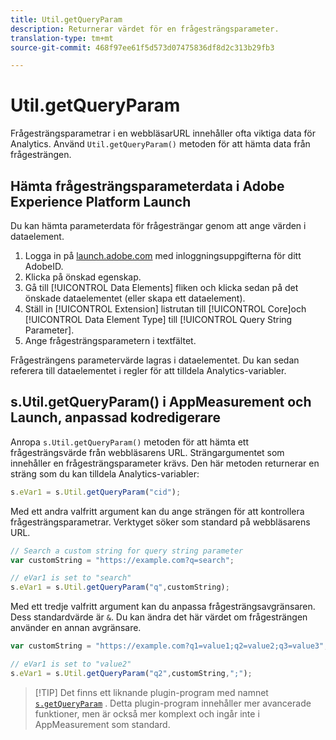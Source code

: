```yaml
---
title: Util.getQueryParam
description: Returnerar värdet för en frågesträngsparameter.
translation-type: tm+mt
source-git-commit: 468f97ee61f5d573d07475836df8d2c313b29fb3

---
```



# Util.getQueryParam

Frågesträngsparametrar i en webbläsarURL innehåller ofta viktiga data för Analytics. Använd `Util.getQueryParam()` metoden för att hämta data från frågesträngen.

## Hämta frågesträngsparameterdata i Adobe Experience Platform Launch

Du kan hämta parameterdata för frågesträngar genom att ange värden i dataelement.

1. Logga in på [launch.adobe.com](https://launch.adobe.com) med inloggningsuppgifterna för ditt AdobeID.
2. Klicka på önskad egenskap.
3. Gå till [!UICONTROL Data Elements] fliken och klicka sedan på det önskade dataelementet (eller skapa ett dataelement).
4. Ställ in [!UICONTROL Extension] listrutan till [!UICONTROL Core]och [!UICONTROL Data Element Type] till [!UICONTROL Query String Parameter].
5. Ange frågesträngsparametern i textfältet.

Frågesträngens parametervärde lagras i dataelementet. Du kan sedan referera till dataelementet i regler för att tilldela Analytics-variabler.

## s.Util.getQueryParam() i AppMeasurement och Launch, anpassad kodredigerare

Anropa `s.Util.getQueryParam()` metoden för att hämta ett frågesträngsvärde från webbläsarens URL. Strängargumentet som innehåller en frågesträngsparameter krävs. Den här metoden returnerar en sträng som du kan tilldela Analytics-variabler:

```js
s.eVar1 = s.Util.getQueryParam("cid");
```

Med ett andra valfritt argument kan du ange strängen för att kontrollera frågesträngsparametrar. Verktyget söker som standard på webbläsarens URL.

```js
// Search a custom string for query string parameter
var customString = "https://example.com?q=search";

// eVar1 is set to "search"
s.eVar1 = s.Util.getQueryParam("q",customString);
```

Med ett tredje valfritt argument kan du anpassa frågesträngsavgränsaren. Dess standardvärde är `&`. Du kan ändra det här värdet om frågesträngen använder en annan avgränsare.

```js
var customString = "https://example.com?q1=value1;q2=value2;q3=value3";

// eVar1 is set to "value2"
s.eVar1 = s.Util.getQueryParam("q2",customString,";");
```

> [!TIP] Det finns ett liknande plugin-program med namnet [`s.getQueryParam`](../plugins/getqueryparam.md) . Detta plugin-program innehåller mer avancerade funktioner, men är också mer komplext och ingår inte i AppMeasurement som standard.
